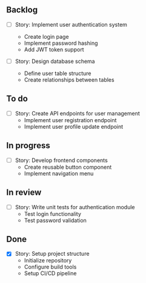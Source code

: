 ## Backlog

- [ ] Story: Implement user authentication system
  - Create login page
  - Implement password hashing
  - Add JWT token support

- [ ] Story: Design database schema
  - Define user table structure
  - Create relationships between tables

## To do

- [ ] Story: Create API endpoints for user management
  - Implement user registration endpoint
  - Implement user profile update endpoint

## In progress

- [ ] Story: Develop frontend components
  - Create reusable button component
  - Implement navigation menu

## In review

- [ ] Story: Write unit tests for authentication module
  - Test login functionality
  - Test password validation

## Done

- [x] Story: Setup project structure
  - Initialize repository
  - Configure build tools
  - Setup CI/CD pipeline